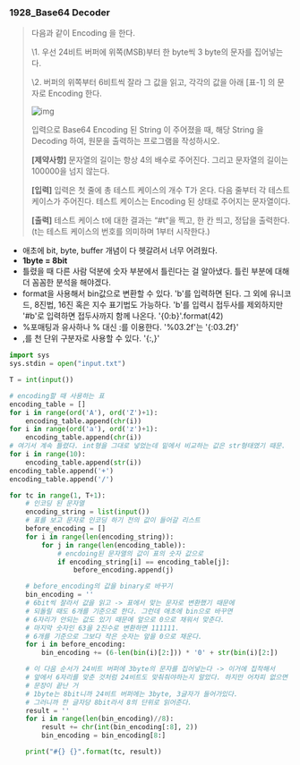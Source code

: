 ### 1928_Base64 Decoder

> 다음과 같이 Encoding 을 한다.
>
> \1. 우선 24비트 버퍼에 위쪽(MSB)부터 한 byte씩 3 byte의 문자를 집어넣는다.
>
> \2. 버퍼의 위쪽부터 6비트씩 잘라 그 값을 읽고, 각각의 값을 아래 [표-1] 의 문자로 Encoding 한다.
>
> ![img](https://swexpertacademy.com/main/common/fileDownload.do?downloadType=CKEditorImages&fileId=AV5Phd0aAKMDFAUq)
>
> 입력으로 Base64 Encoding 된 String 이 주어졌을 때, 해당 String 을 Decoding 하여, 원문을 출력하는 프로그램을 작성하시오.
>
> **[제약사항]**
> 문자열의 길이는 항상 4의 배수로 주어진다.
> 그리고 문자열의 길이는 100000을 넘지 않는다.
>
> **[입력]**
> 입력은 첫 줄에 총 테스트 케이스의 개수 T가 온다.
> 다음 줄부터 각 테스트 케이스가 주어진다.
> 테스트 케이스는 Encoding 된 상태로 주어지는 문자열이다.
>
> **[출력]**
> 테스트 케이스 t에 대한 결과는 “#t”을 찍고, 한 칸 띄고, 정답을 출력한다.
> (t는 테스트 케이스의 번호를 의미하며 1부터 시작한다.)



- 애초에 bit, byte, buffer 개념이 다 헷갈려서 너무 어려웠다.
- **1byte = 8bit**
- 틀렸을 때 다른 사람 덕분에 숫자 부분에서 틀린다는 걸 알아냈다. 틀린 부분에 대해 더 꼼꼼한 분석을 해야겠다.
- format을 사용해서 bin값으로 변환할 수 있다. 'b'를 입력하면 된다. 그 외에 유니코드, 8진법, 16진 혹은 지수 표기법도 가능하다. 'b'를 입력시 접두사를 제외하지만 '#b'로 입력하면 접두사까지 함께 나온다. '{0:b}'.format(42)
- %포매팅과 유사하나 % 대신 :를 이용한다. '%03.2f'는 '{:03.2f}'
- ,를 천 단위 구분자로 사용할 수 있다. '{:,}'

```python
import sys
sys.stdin = open("input.txt")

T = int(input())

# encoding할 때 사용하는 표
encoding_table = []
for i in range(ord('A'), ord('Z')+1):
    encoding_table.append(chr(i))
for i in range(ord('a'), ord('z')+1):
    encoding_table.append(chr(i))
# 여기서 계속 틀렸다. int형을 그대로 넣었는데 밑에서 비교하는 값은 str형태였기 때문.
for i in range(10):
    encoding_table.append(str(i))
encoding_table.append('+')
encoding_table.append('/')

for tc in range(1, T+1):
    # 인코딩 된 문자열
    encoding_string = list(input())
    # 표를 보고 문자로 인코딩 하기 전의 값이 들어갈 리스트
    before_encoding = []
    for i in range(len(encoding_string)):
        for j in range(len(encoding_table)):
            # encdoing된 문자열의 값이 표의 숫자 값으로
            if encoding_string[i] == encoding_table[j]:
                before_encoding.append(j)

    # before_encoding의 값을 binary로 바꾸기
    bin_encoding = ''
    # 6bit씩 잘라서 값을 읽고 -> 표에서 맞는 문자로 변환했기 때문에
    # 되돌릴 때도 6개를 기준으로 한다. 그런데 애초에 bin으로 바꾸면 
    # 6자리가 안되는 값도 있기 때문에 앞으로 0으로 채워서 맞춘다.
    # 마지막 숫자인 63을 2진수로 변환하면 111111.
    # 6개를 기준으로 그보다 작은 숫자는 앞을 0으로 채운다.
    for i in before_encoding:
        bin_encoding += (6-len(bin(i)[2:])) * '0' + str(bin(i)[2:])

    # 이 다음 순서가 24비트 버퍼에 3byte의 문자를 집어넣는다 -> 이거에 집착해서
    # 앞에서 6자리를 맞춘 것처럼 24비트도 맞춰줘야하는지 알았다. 하지만 어차피 없으면 그냥
    # 문장이 끝난 거
    # 1byte는 8bit니까 24비트 버퍼에는 3byte, 3글자가 들어가있다.
    # 그러니까 한 글자당 8bit라서 8의 단위로 읽어준다.
    result = ''
    for i in range(len(bin_encoding)//8):
        result += chr(int(bin_encoding[:8], 2))
        bin_encoding = bin_encoding[8:]

    print("#{} {}".format(tc, result))
```


